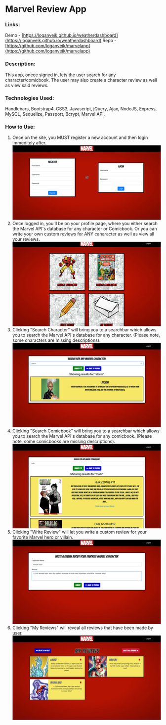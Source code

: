 # Marvel Review App

### Links:
Demo - [https://loganveik.github.io/weatherdashboard](https://loganveik.github.io/weatherdashboard)
Repo - [https://github.com/loganveik/marvelapp](https://github.com/loganveik/marvelapp)

### Description:
This app, onece signed in, lets the user search for any character/comicbook. The user may also create a character review as well as view said reviews.

### Technologies Used:
Handlebars, Bootstrap4, CSS3, Javascript, jQuery, Ajax, NodeJS, Express, MySQL, Sequelize, Passport, Bcrypt, Marvel API.

### How to Use:
1) Once on the site, you MUST register a new account and then login immeditely after.
![homescreen](ex1.png)
2) Once logged in, you'll be on your profile page, where you either search the Marvel API's database for any character or Comicbook. Or you can write your own custom reviews for ANY caharacter as well as view all your reviews.
![userprofile](ex2.png)
3) Clicking "Search Character" will bring you to a searchbar which allows you to search the Marvel API's database for any character. (Please note, some characters are missing descriptions).
![charactersearch](ex3.png)
4) Clicking "Search Comicbook" will bring you to a searchbar which allows you to search the Marvel API's database for any comicbook. (Please note, some comicbooks are missing descriptions).
![comicsearch](ex4.png)
5) Clicking "Write Review" will let you write a custom review for your favorite Marvel hero or villain. 
![writereview](ex5.png)
6) Clicking "My Reviews" will reveal all reviews that have been made by user.
![viewreviews](ex6.png)